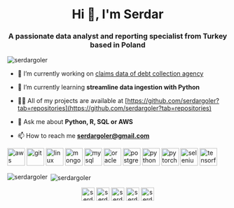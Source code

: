 <h1 align="center">Hi 👋, I'm Serdar</h1>
<h3 align="center">A passionate data analyst and reporting specialist from Turkey based in Poland</h3>

<p align="left"> <img src="https://komarev.com/ghpvc/?username=serdargoler" alt="serdargoler" /> </p>

- 🔭 I’m currently working on [claims data of debt collection agency](https://github.com/serdargoler/debt-collection-agency)

- 🌱 I’m currently learning **streamline data ingestion with Python**

- 👨‍💻 All of my projects are available at [https://github.com/serdargoler?tab=repositories](https://github.com/serdargoler?tab=repositories)

- 💬 Ask me about **Python, R, SQL or AWS**

- 📫 How to reach me **serdargoler@gmail.com**

<p align="left"><img src="https://devicons.github.io/devicon/devicon.git/icons/amazonwebservices/amazonwebservices-original-wordmark.svg" alt="aws" width="40" height="40"/> <img src="https://www.vectorlogo.zone/logos/git-scm/git-scm-icon.svg" alt="git" width="40" height="40"/> <img src="https://devicons.github.io/devicon/devicon.git/icons/linux/linux-original.svg" alt="linux" width="40" height="40"/> <img src="https://devicons.github.io/devicon/devicon.git/icons/mongodb/mongodb-original-wordmark.svg" alt="mongodb" width="40" height="40"/> <img src="https://devicons.github.io/devicon/devicon.git/icons/mysql/mysql-original-wordmark.svg" alt="mysql" width="40" height="40"/> <img src="https://devicons.github.io/devicon/devicon.git/icons/oracle/oracle-original.svg" alt="oracle" width="40" height="40"/> <img src="https://devicons.github.io/devicon/devicon.git/icons/postgresql/postgresql-original-wordmark.svg" alt="postgresql" width="40" height="40"/> <img src="https://devicons.github.io/devicon/devicon.git/icons/python/python-original.svg" alt="python" width="40" height="40"/> <img src="https://www.vectorlogo.zone/logos/pytorch/pytorch-icon.svg" alt="pytorch" width="40" height="40"/> <img src="https://i.ibb.co/9T29DD0/selenium.png" alt="selenium" width="40" height="40"/> <img src="https://www.vectorlogo.zone/logos/tensorflow/tensorflow-icon.svg" alt="tensorflow" width="40" height="40"/></p>

<p><img align="left" src="https://github-readme-stats.vercel.app/api/top-langs/?username=serdargoler&layout=compact&hide=html" alt="serdargoler" /></p>

<p>&nbsp;<img align="center" src="https://github-readme-stats.vercel.app/api?username=serdargoler&show_icons=true" alt="serdargoler" /></p>

<p align="center">
<a href="https://twitter.com/serdargoler" target="blank"><img align="center" src="https://cdn.jsdelivr.net/npm/simple-icons@3.0.1/icons/twitter.svg" alt="serdargoler" height="30" width="30" /></a>
<a href="https://linkedin.com/in/serdargoler" target="blank"><img align="center" src="https://cdn.jsdelivr.net/npm/simple-icons@3.0.1/icons/linkedin.svg" alt="serdargoler" height="30" width="30" /></a>
<a href="https://kaggle.com/serdargoler" target="blank"><img align="center" src="https://cdn.jsdelivr.net/npm/simple-icons@3.0.1/icons/kaggle.svg" alt="serdargoler" height="30" width="30" /></a>
<a href="https://fb.com/serdargoler1" target="blank"><img align="center" src="https://cdn.jsdelivr.net/npm/simple-icons@3.0.1/icons/facebook.svg" alt="serdargoler1" height="30" width="30" /></a>
<a href="https://instagram.com/serdargoler" target="blank"><img align="center" src="https://cdn.jsdelivr.net/npm/simple-icons@3.0.1/icons/instagram.svg" alt="serdargoler" height="30" width="30" /></a>
</p>
